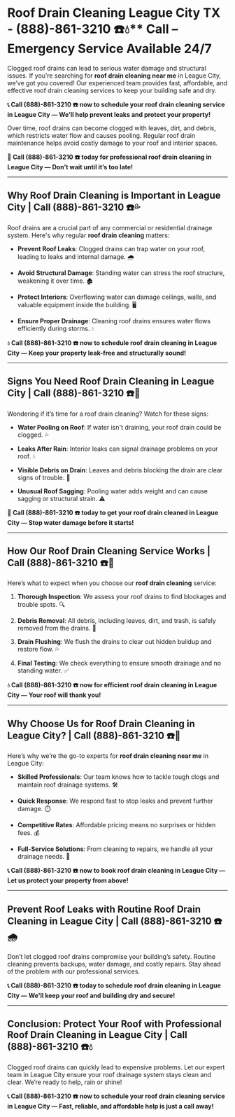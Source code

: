 # Roof Drain Cleaning League City TX - (888)-861-3210 ☎️💧** Call – Emergency Service Available 24/7

Clogged roof drains can lead to serious water damage and structural issues. If you’re searching for **roof drain cleaning near me** in League City, we’ve got you covered! Our experienced team provides fast, affordable, and effective roof drain cleaning services to keep your building safe and dry.

**📞 Call (888)-861-3210 ☎️ now to schedule your roof drain cleaning service in League City — We’ll help prevent leaks and protect your property!**

Over time, roof drains can become clogged with leaves, dirt, and debris, which restricts water flow and causes pooling. Regular roof drain maintenance helps avoid costly damage to your roof and interior spaces.

**🚨 Call (888)-861-3210 ☎️ today for professional roof drain cleaning in League City — Don’t wait until it’s too late!**

---

## **Why Roof Drain Cleaning is Important in League City | Call (888)-861-3210 ☎️💦**

Roof drains are a crucial part of any commercial or residential drainage system. Here's why regular **roof drain cleaning** matters:

- **Prevent Roof Leaks**: Clogged drains can trap water on your roof, leading to leaks and internal damage. 🌧️  
- **Avoid Structural Damage**: Standing water can stress the roof structure, weakening it over time. 🏚️  
- **Protect Interiors**: Overflowing water can damage ceilings, walls, and valuable equipment inside the building. 🖥️  
- **Ensure Proper Drainage**: Cleaning roof drains ensures water flows efficiently during storms. 💧  

**💧 Call (888)-861-3210 ☎️ now to schedule roof drain cleaning in League City — Keep your property leak-free and structurally sound!**

---

## **Signs You Need Roof Drain Cleaning in League City | Call (888)-861-3210 ☎️🔧**

Wondering if it’s time for a roof drain cleaning? Watch for these signs:

- **Water Pooling on Roof**: If water isn't draining, your roof drain could be clogged. 💦  
- **Leaks After Rain**: Interior leaks can signal drainage problems on your roof. 💧  
- **Visible Debris on Drain**: Leaves and debris blocking the drain are clear signs of trouble. 🍂  
- **Unusual Roof Sagging**: Pooling water adds weight and can cause sagging or structural strain. ⚠️  

**🚨 Call (888)-861-3210 ☎️ today to get your roof drain cleaned in League City — Stop water damage before it starts!**

---

## **How Our Roof Drain Cleaning Service Works | Call (888)-861-3210 ☎️🧰**

Here’s what to expect when you choose our **roof drain cleaning** service:

1. **Thorough Inspection**: We assess your roof drains to find blockages and trouble spots. 🔍  
2. **Debris Removal**: All debris, including leaves, dirt, and trash, is safely removed from the drains. 🧹  
3. **Drain Flushing**: We flush the drains to clear out hidden buildup and restore flow. 💦  
4. **Final Testing**: We check everything to ensure smooth drainage and no standing water. ✅  

**💧 Call (888)-861-3210 ☎️ now for efficient roof drain cleaning in League City — Your roof will thank you!**

---

## **Why Choose Us for Roof Drain Cleaning in League City? | Call (888)-861-3210 ☎️🌟**

Here’s why we’re the go-to experts for **roof drain cleaning near me** in League City:

- **Skilled Professionals**: Our team knows how to tackle tough clogs and maintain roof drainage systems. 🛠️  
- **Quick Response**: We respond fast to stop leaks and prevent further damage. ⏱️  
- **Competitive Rates**: Affordable pricing means no surprises or hidden fees. 💰  
- **Full-Service Solutions**: From cleaning to repairs, we handle all your drainage needs. 🔧  

**📞 Call (888)-861-3210 ☎️ now to book roof drain cleaning in League City — Let us protect your property from above!**

---

## **Prevent Roof Leaks with Routine Roof Drain Cleaning in League City | Call (888)-861-3210 ☎️🌧️**

Don’t let clogged roof drains compromise your building’s safety. Routine cleaning prevents backups, water damage, and costly repairs. Stay ahead of the problem with our professional services.

**📞 Call (888)-861-3210 ☎️ today to schedule roof drain cleaning in League City — We'll keep your roof and building dry and secure!**

---

## **Conclusion: Protect Your Roof with Professional Roof Drain Cleaning in League City | Call (888)-861-3210 ☎️💧**

Clogged roof drains can quickly lead to expensive problems. Let our expert team in League City ensure your roof drainage system stays clean and clear. We’re ready to help, rain or shine!

**📞 Call (888)-861-3210 ☎️ now to schedule your roof drain cleaning service in League City — Fast, reliable, and affordable help is just a call away!**

